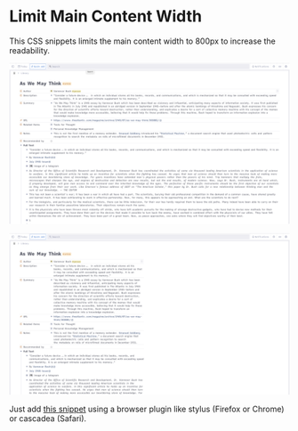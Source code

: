 #  Limit Main Content Width
This CSS snippets limits the main content width to 800px to increase the readability.

![Original content width](unlimited.png)

![Limited content width](limited.png)

Just add [this snippet](https://github.com/rcvd/Tana-CSS-Snippets/blob/8dda4bb059bb846ee6b7a36edea2f80af8e68194/Main%20Width%20Limit/main-width-limit.css) using a browser plugin like stylus (Firefox or Chrome) or cascadea (Safari).

